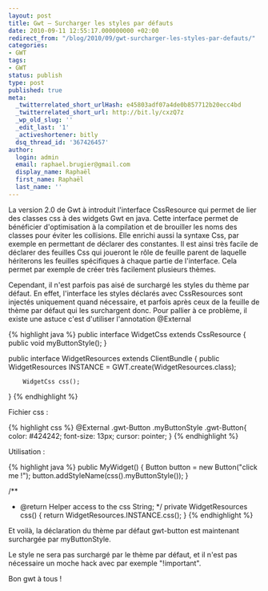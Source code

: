 ```yaml
---
layout: post
title: Gwt – Surcharger les styles par défauts
date: 2010-09-11 12:55:17.000000000 +02:00
redirect_from: "/blog/2010/09/gwt-surcharger-les-styles-par-defauts/"
categories:
- GWT
tags:
- GWT
status: publish
type: post
published: true
meta:
  _twitterrelated_short_urlHash: e45803adf07a4de0b857712b20ecc4bd
  _twitterrelated_short_url: http://bit.ly/cxzQ7z
  _wp_old_slug: ''
  _edit_last: '1'
  _activeshortener: bitly
  dsq_thread_id: '367426457'
author:
  login: admin
  email: raphael.brugier@gmail.com
  display_name: Raphaël
  first_name: Raphaël
  last_name: ''
---
```

La version 2.0 de Gwt à introduit l'interface CssResource qui permet de lier des classes css à des widgets Gwt en java. Cette interface permet de bénéficier d'optimisation à la compilation et de brouiller les noms des classes pour éviter les collisions. Elle enrichi aussi la syntaxe Css, par exemple en permettant de déclarer des constantes. Il est ainsi très facile de déclarer des feuilles Css qui joueront le rôle de feuille parent de laquelle hériterons les feuilles spécifiques à chaque partie de l'interface. Cela permet par exemple de créer très facilement plusieurs thèmes.

Cependant, il n'est parfois pas aisé de surchargé les styles du thème par défaut. En effet, l'interface les styles déclarés avec CssResources sont injectés uniquement quand nécessaire, et parfois après ceux de la feuille de thème par défaut qui les surchargent donc. Pour pallier à ce problème, il existe une astuce c'est d'utiliser l'annotation @External

{% highlight java %}
public interface WidgetCss extends CssResource {
        public void myButtonStyle();
}

public interface WidgetResources extends ClientBundle {
        public WidgetResources INSTANCE = GWT.create(WidgetResources.class);

        WidgetCss css();
}
{% endhighlight %}

Fichier css :

{% highlight css %}
@External .gwt-Button
.myButtonStyle .gwt-Button{
    color: #424242;
    font-size: 13px;
    cursor: pointer;
}
{% endhighlight %}

Utilisation :

{% highlight java %}
public MyWidget() {
    Button button = new Button("click me !");
    button.addStyleName(css().myButtonStyle());
}

/**
* @return Helper access to the css String;
*/
private WidgetResources css() {
    return WidgetResources.INSTANCE.css();
}
{% endhighlight %}

Et voilà, la déclaration du thème par défaut gwt-button est maintenant surchargée par myButtonStyle.

Le style ne sera pas surchargé par le thème par défaut, et il n'est pas nécessaire un moche hack avec par exemple "!important".

Bon gwt à tous !